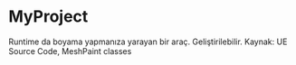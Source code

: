 # MyProject
Runtime da boyama yapmanıza yarayan bir araç. Geliştirilebilir. Kaynak: UE Source Code, MeshPaint classes
